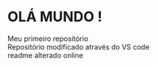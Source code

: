 # OLÁ MUNDO !
 Meu primeiro repositório   
 Repositório modificado através do VS code    
 readme alterado online
